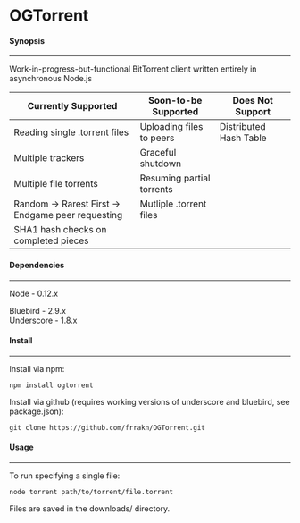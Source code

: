 # OGTorrent
  
#### Synopsis
------
Work-in-progress-but-functional BitTorrent client written entirely in asynchronous Node.js

| **Currently Supported**													  | **Soon-to-be Supported**   | **Does Not Support**    |
|---------------------------------------------------|----------------------------|-------------------------|
| Reading single .torrent files											|	Uploading files to peers	 | Distributed Hash Table	 |
| Multiple trackers																  | Graceful shutdown					 |												 |
| Multiple file torrents														| Resuming partial torrents	 |												 |
| Random -> Rarest First -> Endgame peer requesting | Mutliple .torrent files		 |												 |
| SHA1 hash checks on completed pieces							|														 |												 |

#### Dependencies
------
Node - 0.12.x
  
Bluebird - 2.9.x  
Underscore - 1.8.x

#### Install
------
Install via npm:
```
npm install ogtorrent
```
  
Install via github (requires working versions of underscore and bluebird, see package.json):
```
git clone https://github.com/frrakn/OGTorrent.git
```

#### Usage
------
To run specifying a single file: 
```
node torrent path/to/torrent/file.torrent
```

Files are saved in the downloads/ directory.
